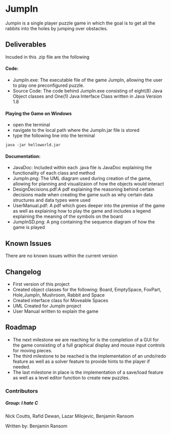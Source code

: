 # JumpIn

Jumpin is a single player puzzle game in which the goal is to get all the rabbits into the holes by jumping over obstacles.

## Deliverables
Incuded in this .zip file are the following

#### Code:
 - JumpIn.exe: The executable file of the game JumpIn, allowing the user to play one preconfigured puzzle.
 - Source Code: The code behind JumpIn.exe consisting of eight(8) Java Object classes and One(1) Java Interface Class written in Java Version 1.8
 
#### Playing the Game on Windows
- open the terminal
- navigate to the local path where the JumpIn.jar file is stored
- type the following line into the terminal
```
java -jar helloworld.jar
```

#### Documentation:
- JavaDoc: Included within each .java file is JavaDoc explaining the functionality of each class and method
- JumpIn.png: The UML diagram used during creation of the game, allowing for planning and visualizaion of how the objects
would interact
- DesignDecisions.pdf:A pdf explaining the reasoning behind certain decisions made when creating the game 
such as why certain data structures and data types were used  
- UserManual.pdf: A pdf which goes deeper into the premise of the game as well 
as explaining how to play the game and includes a legend explaining the meaning of the symbols on the board
- JumpInSD.png: A png containing the sequence diagram of how the game is played 
 
## Known Issues
There are no known issues within the current version 

## Changelog
- First version of this project
- Created object classes for the following: Board, EmptySpace, FoxPart, Hole,JumpIn, Mushroom, Rabbit and Space
- Created interface class for Moveable Spaces
- UML Created for JumpIn project
- User Manual written to explain the game
## Roadmap
- The next milestone we are reaching for is the completion of a GUI for the game consisting of a full graphical display and mouse 
input controls for moving pieces. 
- The third milestone to be reached is the implementation of an undo/redo feature as well as a solver feature to provide hints to
 the player if needed.
- The last milestone in place is the implementation of a save/load feature as well as a level editor function to create new puzzles.

### Contributors
##### Group: I hate C
Nick Coutts,
Rafid Dewan,
Lazar Milojevic,
Benjamin Ransom



Written by: Benjamin Ransom
